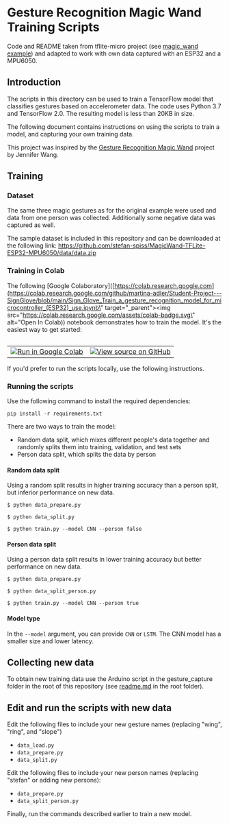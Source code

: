 # Gesture Recognition Magic Wand Training Scripts

Code and README taken from tflite-micro project (see [magic_wand example](https://github.com/tensorflow/tflite-micro/tree/main/tensorflow/lite/micro/examples/magic_wand/train)) and adapted to work with own data captured with an ESP32 and a MPU6050.

## Introduction

The scripts in this directory can be used to train a TensorFlow model that
classifies gestures based on accelerometer data. The code uses Python 3.7 and
TensorFlow 2.0. The resulting model is less than 20KB in size.

The following document contains instructions on using the scripts to train a
model, and capturing your own training data.

This project was inspired by the [Gesture Recognition Magic Wand](https://github.com/jewang/gesture-demo)
project by Jennifer Wang.

## Training

### Dataset

The same three magic gestures as for the original example were used and data from one person was collected. Additionally some negative data was captured as well.

The sample dataset is included in this repository and can be downloaded at the following link:
<https://github.com/stefan-spiss/MagicWand-TFLite-ESP32-MPU6050/data/data.zip>

### Training in Colab

The following [Google Colaboratory]([https://colab.research.google.com](https://colab.research.google.com/github/martina-adler/Student-Project---SignGlove/blob/main/Sign_Glove_Train_a_gesture_recognition_model_for_microcontroller_(ESP32)_use.ipynb\" target=\"_parent\"><img src=\"https://colab.research.google.com/assets/colab-badge.svg\" alt=\"Open In Colab\))
notebook demonstrates how to train the model. It's the easiest way to get
started:

<table class="tfo-notebook-buttons" align="left">
  <td>
    <a target="_blank" href="https://colab.research.google.com/github/stefan-spiss/MagicWand-TFLite-ESP32-MPU6050/blob/main/train/train_magic_wand_model.ipynb"><img src="https://www.tensorflow.org/images/colab_logo_32px.png" />Run in Google Colab</a>
  </td>
  <td>
    <a target="_blank" href="https://github.com/stefan-spiss/MagicWand-TFLite-ESP32-MPU6050/blob/main/train/train_magic_wand_model.ipynb"><img src="https://www.tensorflow.org/images/GitHub-Mark-32px.png" />View source on GitHub</a>
  </td>
</table>

If you'd prefer to run the scripts locally, use the following instructions.

### Running the scripts

Use the following command to install the required dependencies:

```shell
pip install -r requirements.txt
```

There are two ways to train the model:

- Random data split, which mixes different people's data together and randomly
  splits them into training, validation, and test sets
- Person data split, which splits the data by person

#### Random data split

Using a random split results in higher training accuracy than a person split,
but inferior performance on new data.

```shell
$ python data_prepare.py

$ python data_split.py

$ python train.py --model CNN --person false
```

#### Person data split

Using a person data split results in lower training accuracy but better
performance on new data.

```shell
$ python data_prepare.py

$ python data_split_person.py

$ python train.py --model CNN --person true
```

#### Model type

In the `--model` argument, you can provide `CNN` or `LSTM`. The CNN model has a
smaller size and lower latency.

## Collecting new data

To obtain new training data use the Arduino script in the gesture_capture folder in the root of this repository (see [readme.md](https://github.com/stefan-spiss/MagicWand-TFLite-ESP32-MPU6050#readme) in the root folder).

## Edit and run the scripts with new data

Edit the following files to include your new gesture names (replacing
"wing", "ring", and "slope")

- `data_load.py`
- `data_prepare.py`
- `data_split.py`

Edit the following files to include your new person names (replacing "stefan" or adding new persons):

- `data_prepare.py`
- `data_split_person.py`

Finally, run the commands described earlier to train a new model.

